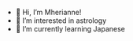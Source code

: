 - 👋 Hi, I’m Mherianne!
- 👀 I’m interested in astrology
- 🌱 I’m currently learning Japanese


<!---
sldntlntn/sldntlntn is a ✨ special ✨ repository because its `README.md` (this file) appears on your GitHub profile.
You can click the Preview link to take a look at your changes.
--->
